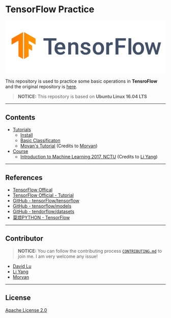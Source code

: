 # TensorFlow Practice

![](res/tensorflow.png)

This repository is used to practice some basic operations in **TensroFlow** and the original repository is [here](https://github.com/tensorflow/tensorflow).

> **NOTICE:** This repository is based on **Ubuntu Linux 16.04 LTS**

---
## Contents

* [Tutorials](src/tutorials)
	* [Install](src/tutorials)
	* [Basic Classificaton](src/tutorials/2-BasicClassificaton)
	* [Movan's Tutorial](src/tutorials/3-Movan) (Credits to [Morvan](https://github.com/MorvanZhou))
* [Course](src/course)
    * [Introduction to Machine Learning 2017, NCTU](src/course/nctu_ml2017) (Credits to [Li Yang](https://github.com/chenyang14))

---
## References

* [TensorFlow Offical](https://www.tensorflow.org/)
* [TensorFlow Official - Tutorial](https://www.tensorflow.org/tutorials/)
* [GitHub - tensorFlow/tensorflow](https://github.com/tensorflow/tensorflow)
* [GitHub - tensorflow/models](https://github.com/tensorflow/models)
* [GitHub - tendorflow/datasets](https://github.com/tensorflow/datasets)
* [莫烦PYTHON - TensorFlow](https://morvanzhou.github.io/tutorials/machine-learning/tensorflow)

---
## Contributor

> **NOTICE:** You can follow the contributing process [`CONTRIBUTING.md`](CONTRIBUTING.md) to join me. I am very welcome any issue!

* [David Lu](https://github.com/yungshenglu)
* [Li Yang](https://github.com/chenyang14)
* [Morvan](https://github.com/MorvanZhou)

---
## License

[Apache License 2.0](LICENSE)